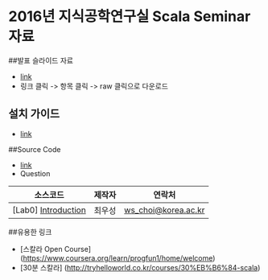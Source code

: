 # 2016년 지식공학연구실 Scala Seminar 자료


##발표 슬라이드 자료

- [link](https://github.com/ws-choi/scala_lab/tree/alpha-0.1.0/slides)
- 링크 클릭 -> 항목 클릭 -> raw 클릭으로 다운로드

## 설치 가이드

- [link]()

##Source Code

- [link](https://github.com/ws-choi/scala_lab/tree/alpha-0.1.0/src/main/scala)
- Question


|소스코드                                      |제작자 |연락처                |
|------------------------------------------|----|-------------------|
|[Lab0] [Introduction]()                       |최우성 |ws_choi@korea.ac.kr|


##유용한 링크

- [스칼라 Open Course] (https://www.coursera.org/learn/progfun1/home/welcome)
- [30분 스칼라] (http://tryhelloworld.co.kr/courses/30%EB%B6%84-scala)

